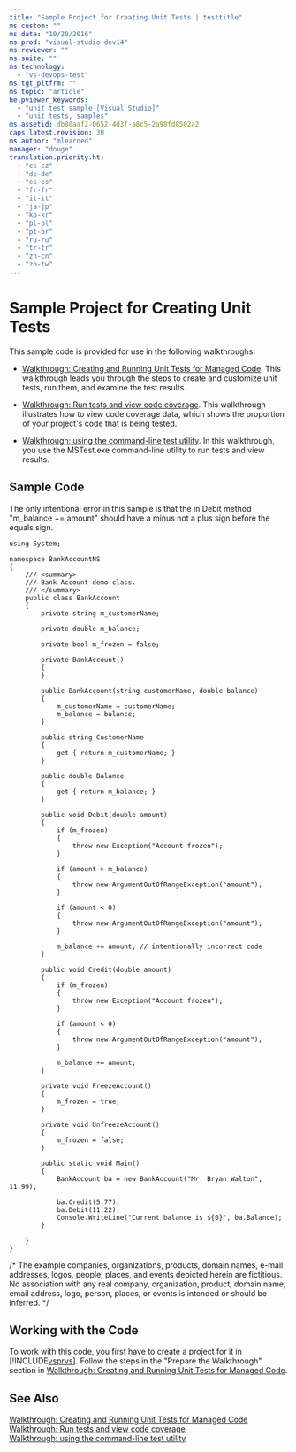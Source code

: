 ```yaml
---
title: "Sample Project for Creating Unit Tests | testtitle"
ms.custom: ""
ms.date: "10/20/2016"
ms.prod: "visual-studio-dev14"
ms.reviewer: ""
ms.suite: ""
ms.technology: 
  - "vs-devops-test"
ms.tgt_pltfrm: ""
ms.topic: "article"
helpviewer_keywords: 
  - "unit test sample [Visual Studio]"
  - "unit tests, samples"
ms.assetid: db80aaf2-0652-4d3f-a8c5-2a98fd8502a2
caps.latest.revision: 30
ms.author: "mlearned"
manager: "douge"
translation.priority.ht: 
  - "cs-cz"
  - "de-de"
  - "es-es"
  - "fr-fr"
  - "it-it"
  - "ja-jp"
  - "ko-kr"
  - "pl-pl"
  - "pt-br"
  - "ru-ru"
  - "tr-tr"
  - "zh-cn"
  - "zh-tw"
---
```

# Sample Project for Creating Unit Tests
This sample code is provided for use in the following walkthroughs:  
  
-   [Walkthrough: Creating and Running Unit Tests for Managed Code](../code-quality/walkthrough--creating-and-running-unit-tests-for-managed-code.md). This walkthrough leads you through the steps to create and customize unit tests, run them, and examine the test results.  
  
-   [Walkthrough: Run tests and view code coverage](http://msdn.microsoft.com/en-us/d4aab8e2-2140-4975-b4e3-41ef3fa944c8). This walkthrough illustrates  how to view code coverage data, which shows the proportion of your project's code that is being tested.  
  
-   [Walkthrough: using the command-line test utility](../test/walkthrough--using-the-command-line-test-utility.md). In this walkthrough, you use the MSTest.exe command-line utility to run tests and view results.  
  
## Sample Code  
 The only intentional error in this sample is that the in Debit method "m_balance += amount" should have a minus not a plus sign before the equals sign.  
  
```  
using System;   
  
namespace BankAccountNS  
{  
    /// <summary>   
    /// Bank Account demo class.   
    /// </summary>   
    public class BankAccount  
    {  
        private string m_customerName;  
  
        private double m_balance;  
  
        private bool m_frozen = false;  
  
        private BankAccount()  
        {  
        }  
  
        public BankAccount(string customerName, double balance)  
        {  
            m_customerName = customerName;  
            m_balance = balance;  
        }  
  
        public string CustomerName  
        {  
            get { return m_customerName; }  
        }  
  
        public double Balance  
        {  
            get { return m_balance; }  
        }  
  
        public void Debit(double amount)  
        {  
            if (m_frozen)  
            {  
                throw new Exception("Account frozen");  
            }  
  
            if (amount > m_balance)  
            {  
                throw new ArgumentOutOfRangeException("amount");  
            }  
  
            if (amount < 0)  
            {  
                throw new ArgumentOutOfRangeException("amount");  
            }  
  
            m_balance += amount; // intentionally incorrect code  
        }  
  
        public void Credit(double amount)  
        {  
            if (m_frozen)  
            {  
                throw new Exception("Account frozen");  
            }  
  
            if (amount < 0)  
            {  
                throw new ArgumentOutOfRangeException("amount");  
            }  
  
            m_balance += amount;  
        }  
  
        private void FreezeAccount()  
        {  
            m_frozen = true;  
        }  
  
        private void UnfreezeAccount()  
        {  
            m_frozen = false;  
        }  
  
        public static void Main()  
        {  
            BankAccount ba = new BankAccount("Mr. Bryan Walton", 11.99);   
  
            ba.Credit(5.77);  
            ba.Debit(11.22);  
            Console.WriteLine("Current balance is ${0}", ba.Balance);  
        }  
  
    }  
}  
```  
  
 /* The example companies, organizations, products, domain names, e-mail addresses, logos, people, places, and events depicted herein are fictitious.  No association with any real company, organization, product, domain name, email address, logo, person, places, or events is intended or should be inferred. \*/  
  
## Working with the Code  
 To work with this code, you first have to create a project for it in [!INCLUDE[vsprvs](../code-quality/includes/vsprvs_md.md)]. Follow the steps in the "Prepare the Walkthrough" section in [Walkthrough: Creating and Running Unit Tests for Managed Code](../code-quality/walkthrough--creating-and-running-unit-tests-for-managed-code.md).  
  
## See Also  
 [Walkthrough: Creating and Running Unit Tests for Managed Code](../code-quality/walkthrough--creating-and-running-unit-tests-for-managed-code.md)   
 [Walkthrough: Run tests and view code coverage](http://msdn.microsoft.com/en-us/d4aab8e2-2140-4975-b4e3-41ef3fa944c8)   
 [Walkthrough: using the command-line test utility](../test/walkthrough--using-the-command-line-test-utility.md)